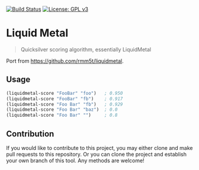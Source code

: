 [![Build Status](https://travis-ci.com/jcs-elpa/liquidmetal.svg?branch=master)](https://travis-ci.com/jcs-elpa/liquidmetal)
[![License: GPL v3](https://img.shields.io/badge/License-GPL%20v3-blue.svg)](https://www.gnu.org/licenses/gpl-3.0)

# Liquid Metal
> Quicksilver scoring algorithm, essentially LiquidMetal

Port from https://github.com/rmm5t/liquidmetal.

## Usage

```el
(liquidmetal-score "FooBar" "foo")   ; 0.950
(liquidmetal-score "FooBar" "fb")    ; 0.917
(liquidmetal-score "Foo Bar" "fb")   ; 0.929
(liquidmetal-score "Foo Bar" "baz")  ; 0.0
(liquidmetal-score "Foo Bar" "")     ; 0.8
```

## Contribution

If you would like to contribute to this project, you may either
clone and make pull requests to this repository. Or you can
clone the project and establish your own branch of this tool.
Any methods are welcome!
